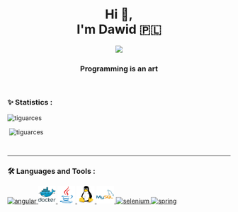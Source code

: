 <h1 align="center">Hi 👋,<br> I'm Dawid 🇵🇱</h1>
<div id="header" align="center">
  <img src="https://media.giphy.com/media/v1.Y2lkPTc5MGI3NjExbzZ4cWtyb2VnMXJpZzkxeTdwOWUxbGRzZHNvN2hlNGtyNWlxamR3YyZlcD12MV9pbnRlcm5hbF9naWZfYnlfaWQmY3Q9cw/WIQ0N0OUvei1OW1h9Z/giphy.gif" width="100"/>
</div>
<h3 align="center">Programming is an art</h3>

<p>&nbsp;</p>

### :sparkles: Statistics :
<p align="left"> <img src="https://komarev.com/ghpvc/?username=tiguarces&label=Profile%20views&color=0e75b6&style=flat" alt="tiguarces" /> </p>
<p>&nbsp;<img align="center" src="https://github-readme-stats.vercel.app/api?username=tiguarces&show_icons=true&locale=en" alt="tiguarces" /></p

<p>&nbsp;</p>

---

### :hammer_and_wrench: Languages and Tools :
<p align="left"> <a href="https://angular.io" target="_blank" rel="noreferrer"> <img src="https://angular.io/assets/images/logos/angular/angular.svg" alt="angular" width="40" height="40"/> </a> <a href="https://www.docker.com/" target="_blank" rel="noreferrer"> <img src="https://raw.githubusercontent.com/devicons/devicon/master/icons/docker/docker-original-wordmark.svg" alt="docker" width="40" height="40"/> </a> <a href="https://www.java.com" target="_blank" rel="noreferrer"> <img src="https://raw.githubusercontent.com/devicons/devicon/master/icons/java/java-original.svg" alt="java" width="40" height="40"/> </a> <a href="https://www.linux.org/" target="_blank" rel="noreferrer"> <img src="https://raw.githubusercontent.com/devicons/devicon/master/icons/linux/linux-original.svg" alt="linux" width="40" height="40"/> </a> <a href="https://www.mysql.com/" target="_blank" rel="noreferrer"> <img src="https://raw.githubusercontent.com/devicons/devicon/master/icons/mysql/mysql-original-wordmark.svg" alt="mysql" width="40" height="40"/> </a> <a href="https://www.selenium.dev" target="_blank" rel="noreferrer"> <img src="https://raw.githubusercontent.com/detain/svg-logos/780f25886640cef088af994181646db2f6b1a3f8/svg/selenium-logo.svg" alt="selenium" width="40" height="40"/> </a> <a href="https://spring.io/" target="_blank" rel="noreferrer"> <img src="https://www.vectorlogo.zone/logos/springio/springio-icon.svg" alt="spring" width="40" height="40"/> </a> </p>
